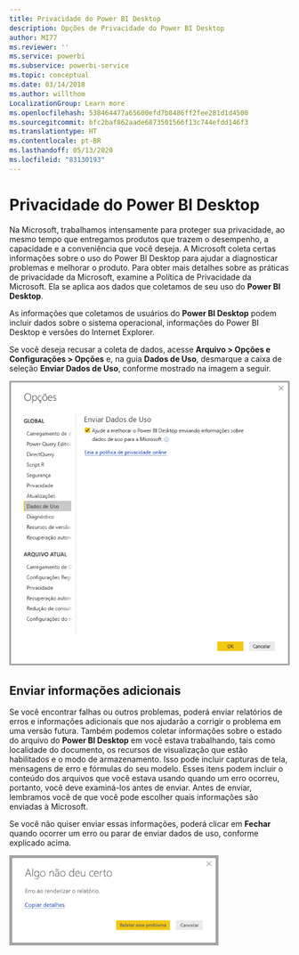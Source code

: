 ```yaml
---
title: Privacidade do Power BI Desktop
description: Opções de Privacidade do Power BI Desktop
author: MI77
ms.reviewer: ''
ms.service: powerbi
ms.subservice: powerbi-service
ms.topic: conceptual
ms.date: 03/14/2018
ms.author: willthom
LocalizationGroup: Learn more
ms.openlocfilehash: 538464477a65600efd7b8486ff2fee281d1d4500
ms.sourcegitcommit: bfc2baf862aade6873501566f13c744efdd146f3
ms.translationtype: HT
ms.contentlocale: pt-BR
ms.lasthandoff: 05/13/2020
ms.locfileid: "83130193"
---
```

# <a name="power-bi-desktop-privacy"></a>Privacidade do Power BI Desktop

Na Microsoft, trabalhamos intensamente para proteger sua privacidade, ao mesmo tempo que entregamos produtos que trazem o desempenho, a capacidade e a conveniência que você deseja. A Microsoft coleta certas informações sobre o uso do Power BI Desktop para ajudar a diagnosticar problemas e melhorar o produto. Para obter mais detalhes sobre as práticas de privacidade da Microsoft, examine a Política de Privacidade da Microsoft. Ela se aplica aos dados que coletamos de seu uso do **Power BI Desktop**.
 
As informações que coletamos de usuários do **Power BI Desktop** podem incluir dados sobre o sistema operacional, informações do Power BI Desktop e versões do Internet Explorer. 
 
Se você deseja recusar a coleta de dados, acesse **Arquivo > Opções e Configurações > Opções** e, na guia **Dados de Uso**, desmarque a caixa de seleção **Enviar Dados de Uso**, conforme mostrado na imagem a seguir.

![Configurações de opções para Enviar Dados de Uso](media/desktop-privacy/privacy_01.png)

## <a name="sending-additional-information"></a>Enviar informações adicionais

Se você encontrar falhas ou outros problemas, poderá enviar relatórios de erros e informações adicionais que nos ajudarão a corrigir o problema em uma versão futura. Também podemos coletar informações sobre o estado do arquivo do **Power BI Desktop** em você estava trabalhando, tais como localidade do documento, os recursos de visualização que estão habilitados e o modo de armazenamento. Isso pode incluir capturas de tela, mensagens de erro e fórmulas do seu modelo. Esses itens podem incluir o conteúdo dos arquivos que você estava usando quando um erro ocorreu, portanto, você deve examiná-los antes de enviar. Antes de enviar, lembramos você de que você pode escolher quais informações são enviadas à Microsoft.  
 
Se você não quiser enviar essas informações, poderá clicar em **Fechar** quando ocorrer um erro ou parar de enviar dados de uso, conforme explicado acima. 

![Caixa de diálogo de falha](media/desktop-privacy/privacy_02.png)
